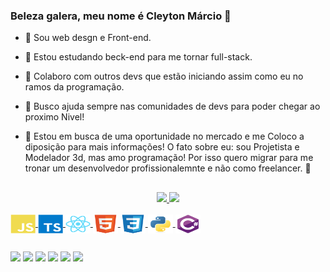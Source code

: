 ### Beleza galera, meu nome é Cleyton Márcio 👋



- 🔭 Sou web desgn e Front-end.
- 🌱 Estou estudando beck-end para me tornar full-stack.
- 👯 Colaboro com outros devs que estão iniciando assim como eu no ramos da programação.
- 🤔 Busco ajuda sempre nas comunidades de devs para poder chegar ao proximo Nivel! 
- 🚀 Estou em busca de uma oportunidade no mercado e me Coloco a diposição para mais informações!
     O fato sobre eu: sou Projetista e Modelador 3d, mas amo programação! Por isso quero migrar 
     para me tronar um desenvolvedor profissionalemnte e não como freelancer. 💪
      
   ##
   
<div align="center">
  <a href="https://github.com/cleytonmsouza">
  <img height="180em" src="https://github-readme-stats.vercel.app/api?username=cleytonmsouza&show_icons=true&theme=dracula&include_all_commits=true&count_private=true"/>
  <img height="180em" src="https://github-readme-stats.vercel.app/api/top-langs/?username=cleytonmsouza&layout=compact&langs_count=7&theme=dracula"/>
</div>
  <div style="display: inline_block"><br>
  <img align="center" alt="cleytonmsouza-Js" height="30" width="40" src="https://raw.githubusercontent.com/devicons/devicon/master/icons/javascript/javascript-plain.svg">
  <img align="center" alt="cleytonmsouza-Ts" height="30" width="40" src="https://raw.githubusercontent.com/devicons/devicon/master/icons/typescript/typescript-plain.svg">
  <img align="center" alt="cleytonmsouza-React" height="30" width="40" src="https://raw.githubusercontent.com/devicons/devicon/master/icons/react/react-original.svg">
  <img align="center" alt="cleytonmsouza-HTML" height="30" width="40" src="https://raw.githubusercontent.com/devicons/devicon/master/icons/html5/html5-original.svg">
  <img align="center" alt="cleytonmsouza-CSS" height="30" width="40" src="https://raw.githubusercontent.com/devicons/devicon/master/icons/css3/css3-original.svg">
  <img align="center" alt="cleytonmsouza-Python" height="30" width="40" src="https://raw.githubusercontent.com/devicons/devicon/master/icons/python/python-original.svg">
  <img align="center" alt="cleytonmsouza-Csharp" height="30" width="40" src="https://raw.githubusercontent.com/devicons/devicon/master/icons/csharp/csharp-original.svg">
  
</div>
  
  ##
  
  <div>
     <a href="https://www.youtube.com/channel/UC2U1gDC0xw6lgrwB3-Mqgdg" target="_blank"><img src="https://img.shields.io/badge/YouTube-FF0000?style=for-the-badge&logo=youtube&logoColor=white" target="_blank"></a>
  <a href="https://www.instagram.com/cleytonmsouza/" target="_blank"><img src="https://img.shields.io/badge/-Instagram-%23E4405F?style=for-the-badge&logo=instagram&logoColor=white" target="_blank"></a>
 	<a href="https://www.twitch.tv/cleytonmsouza" target="_blank"><img src="https://img.shields.io/badge/Twitch-9146FF?style=for-the-badge&logo=twitch&logoColor=white" target="_blank"></a>
 <a href="https://discord.gg/COXINHA3D#8549" target="_blank"><img src="https://img.shields.io/badge/Discord-7289DA?style=for-the-badge&logo=discord&logoColor=white" target="_blank"></a> 
  <a href = "mailto:cleytonmsouza@gmail.com"><img src="https://img.shields.io/badge/-Gmail-%23333?style=for-the-badge&logo=gmail&logoColor=white" target="_blank"></a>
  <a href="https://www.linkedin.com/in/cleyton-marcio-souza-8a9834176/" target="_blank"><img src="https://img.shields.io/badge/-LinkedIn-%230077B5?style=for-the-badge&logo=linkedin&logoColor=white" target="_blank"></a> 
 
  
    
  </div>
   

